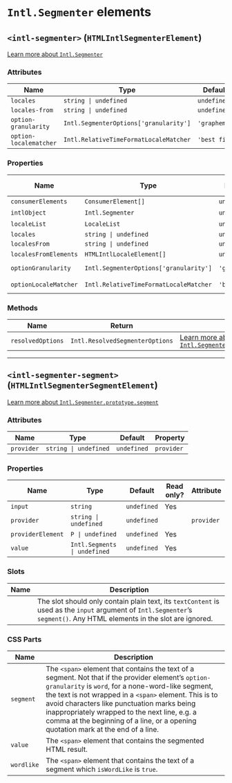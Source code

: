 # `Intl.Segmenter` elements

## `<intl-segmenter>` (`HTMLIntlSegmenterElement`)

[Learn more about `Intl.Segmenter`](http://developer.mozilla.org/en-US/docs/Web/JavaScript/Reference/Global_Objects/Intl/Segmenter/Segmenter)

### Attributes

| Name                   | Type                                   | Default      | Property              |
| ---------------------- | -------------------------------------- | ------------ | --------------------- |
| `locales`              | `string \| undefined`                  | `undefined`  | `locales`             |
| `locales-from`         | `string \| undefined`                  | `undefined`  | `localesFrom`         |
| `option-granularity`   | `Intl.SegmenterOptions['granularity']` | `'grapheme'` | `optionGranularity`   |
| `option-localematcher` | `Intl.RelativeTimeFormatLocaleMatcher` | `'best fit'` | `optionLocaleMatcher` |

### Properties

| Name                  | Type                                   | Default      | Read only? | Attribute              |
| --------------------- | -------------------------------------- | ------------ | ---------- | ---------------------- |
| `consumerElements`    | `ConsumerElement[]`                    | `undefined`  | Yes        |                        |
| `intlObject`          | `Intl.Segmenter`                       | `undefined`  | Yes        |                        |
| `localeList`          | `LocaleList`                           | `undefined`  | Yes        |                        |
| `locales`             | `string \| undefined`                  | `undefined`  |            | `locales`              |
| `localesFrom`         | `string \| undefined`                  | `undefined`  |            | `locales-from`         |
| `localesFromElements` | `HTMLIntlLocaleElement[]`              | `undefined`  | Yes        |                        |
| `optionGranularity`   | `Intl.SegmenterOptions['granularity']` | `'grapheme'` |            | `option-granularity`   |
| `optionLocaleMatcher` | `Intl.RelativeTimeFormatLocaleMatcher` | `'best fit'` |            | `option-localematcher` |

### Methods

| Name              | Return                          | Description                                                                      |
| ----------------- | ------------------------------- | -------------------------------------------------------------------------------- |
| `resolvedOptions` | `Intl.ResolvedSegmenterOptions` | [Learn more about `Intl.Segmenter.prototype.resolvedOptions`](http://developer.mozilla.org/en-US/docs/Web/JavaScript/Reference/Global_Objects/Intl/Segmenter/resolvedOptions) |

***

## `<intl-segmenter-segment>` (`HTMLIntlSegmenterSegmentElement`)

[Learn more about `Intl.Segmenter.prototype.segment`](http://developer.mozilla.org/en-US/docs/Web/JavaScript/Reference/Global_Objects/Intl/Segmenter/segment)

### Attributes

| Name       | Type                  | Default     | Property   |
| ---------- | --------------------- | ----------- | ---------- |
| `provider` | `string \| undefined` | `undefined` | `provider` |

### Properties

| Name              | Type                         | Default     | Read only? | Attribute  |
| ----------------- | ---------------------------- | ----------- | ---------- | ---------- |
| `input`           | `string`                     | `undefined` | Yes        |            |
| `provider`        | `string \| undefined`        | `undefined` |            | `provider` |
| `providerElement` | `P \| undefined`             | `undefined` | Yes        |            |
| `value`           | `Intl.Segments \| undefined` | `undefined` | Yes        |            |

### Slots

| Name | Description                                                                      |
| ---- | -------------------------------------------------------------------------------- |
|      | The slot should only contain plain text, its `textContent` is used as the `input` argument of `Intl.Segmenter`’s `segment()`. Any HTML elements in the slot are ignored. |

### CSS Parts

| Name       | Description                                                                      |
| ---------- | -------------------------------------------------------------------------------- |
| `segment`  | The `<span>` element that contains the text of a segment. Not that if the provider element’s `option-granularity` is `word`, for a none-word-like segment, the text is not wrapped in a `<span>` element. This is to avoid characters like punctuation marks being inappropriately wrapped to the next line, e.g. a comma at the beginning of a line, or a opening quotation mark at the end of a line. |
| `value`    | The `<span>` element that contains the segmented HTML result.                    |
| `wordlike` | The `<span>` element that contains the text of a segment which `isWordLike` is `true`. |
